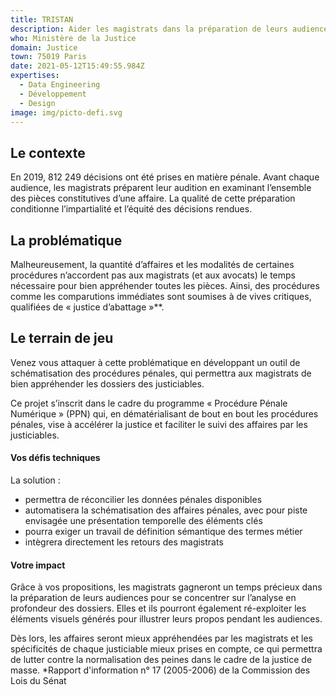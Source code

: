 ```yaml
---
title: TRISTAN
description: Aider les magistrats dans la préparation de leurs audiences
who: Ministère de la Justice
domain: Justice
town: 75019 Paris
date: 2021-05-12T15:49:55.984Z
expertises:
  - Data Engineering
  - Développement
  - Design
image: img/picto-defi.svg
---
```

## Le contexte

En 2019, 812 249 décisions ont été prises en matière pénale. Avant chaque audience, les magistrats préparent leur audition en examinant l’ensemble des pièces constitutives d’une affaire. La qualité de cette préparation conditionne l’impartialité et l’équité des décisions rendues. 

## La problématique

Malheureusement, la quantité d’affaires et les modalités de certaines procédures n’accordent pas aux magistrats (et aux avocats) le temps nécessaire pour bien appréhender toutes les pièces. Ainsi, des procédures comme les comparutions immédiates sont soumises à de vives critiques, qualifiées de « justice d’abattage »**. 

## Le terrain de jeu 

Venez vous attaquer à cette problématique en développant un outil de schématisation des procédures pénales, qui permettra aux magistrats de bien appréhender les dossiers des justiciables. 

Ce projet s’inscrit dans le cadre du programme « Procédure Pénale Numérique » (PPN) qui, en dématérialisant de bout en bout les procédures pénales, vise à accélérer la justice et faciliter le suivi des affaires par les justiciables. 

#### Vos défis techniques 

La solution : 
* permettra de réconcilier les données pénales disponibles
* automatisera la schématisation des affaires pénales, avec pour piste envisagée une présentation temporelle des éléments clés
* pourra exiger un travail de définition sémantique des termes métier 
* intègrera directement les retours des magistrats

#### Votre impact 

Grâce à vos propositions, les magistrats gagneront un temps précieux dans la préparation de leurs audiences pour se concentrer sur l’analyse en profondeur des dossiers. Elles et ils pourront également ré-exploiter les éléments visuels générés pour illustrer leurs propos pendant les audiences. 

Dès lors, les affaires seront mieux appréhendées par les magistrats et les spécificités de chaque justiciable mieux prises en compte, ce qui permettra de lutter contre la normalisation des peines dans le cadre de la justice de masse. 
*Rapport d'information n° 17 (2005-2006) de la Commission des Lois du Sénat 
